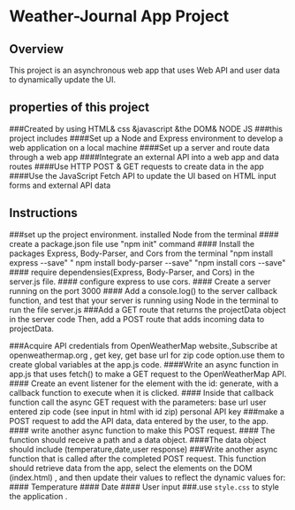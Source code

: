 # Weather-Journal App Project

## Overview

This project is  an asynchronous web app that uses Web API and user data to dynamically update the UI. 
## properties of this project

###Created by using HTML& css &javascript &the DOM& NODE JS
###this project  includes
        ####Set up a Node and Express environment to develop a web application on a  local machine
        ####Set up a server and route data through a web app
        ####Integrate an external API into a web app and data routes
        ####Use HTTP POST & GET requests to create  data in the app
        ####Use the JavaScript Fetch API to update the UI based on HTML input forms and external API data
## Instructions 
###set up the project environment. installed  Node from the terminal
         #### create a package.json file use "npm init" command
         ####  Install the packages Express, Body-Parser, and Cors from the terminal 
                  "npm install express --save"
                    " npm install body-parser --save"
                "npm install cors --save"
          #### require dependensies(Express, Body-Parser, and Cors) in the server.js file.
          #### configure express to use cors.
          ####  Create a server running on the port 3000
          #### Add a console.log() to the server callback function, and test that your server  is running using Node in the terminal to run the file server.js
###Add a GET route that returns the projectData object in the server code Then, add a POST route   that adds incoming data to projectData.
       
###Acquire API credentials from OpenWeatherMap website.,Subscribe at openweathermap.org , get key,  get base url for zip code option.use them to create global variables at the app.js code.
               ####Write an async function in app.js that uses fetch() to make a GET request to the OpenWeatherMap API.
               #### Create an event listener for the element with the id: generate, with a callback function to execute when it is clicked.
               #### Inside that callback function call the async GET request with the parameters:
                 base url
                 user entered zip code (see input in html with id zip)
                 personal API key
###make a POST request to add the API data,  data entered by the user, to the app.
             #### write another async function to make this POST request.
             #### The function should receive a path and a data object.
             ####The data object should include (temperature,date,user response)
###Write another async function that is called after the completed POST request. 
        This function should retrieve data from the app, select the  elements on the DOM (index.html) , and then update their values to reflect the dynamic values for:
               #### Temperature
               ####   Date
               ####   User input
###.use `style.css` to style the application .
